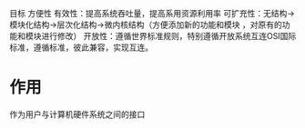 目标
方便性
有效性：提高系统吞吐量，提高系用资源利用率
可扩充性：无结构->模块化结构->层次化结构->微内核结构（方便添加新的功能和模块 ，对原有的功能和模块进行修改）
开放性：遵循世界标准规则，特别遵循开放系统互连OSI国际标准，遵循标准，彼此兼容，实现互连。
# 作用
作为用户与计算机硬件系统之间的接口
